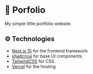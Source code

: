 # 👋 Porfolio

My simple little portfolio website.

## ⚙️ Technologies

- [Next.js 15](https://nextjs.org/) for the frontend framework
- [shadcn/ui](https://ui.shadcn.com/) for base UI components
- [TailwindCSS](https://tailwindcss.com/) for CSS
- [Vercel](https://vercel.com/) for the hosting
